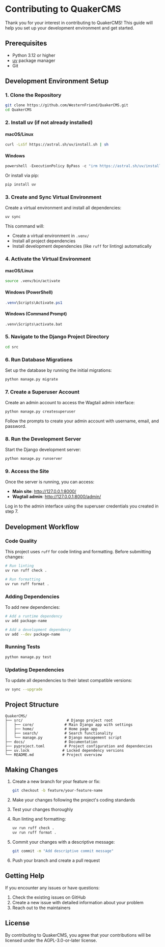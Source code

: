 # Contributing to QuakerCMS

Thank you for your interest in contributing to QuakerCMS! This guide will help you set up your development environment and get started.

## Prerequisites

- Python 3.12 or higher
- [uv](https://docs.astral.sh/uv/) package manager
- Git

## Development Environment Setup

### 1. Clone the Repository

```bash
git clone https://github.com/WesternFriend/QuakerCMS.git
cd QuakerCMS
```

### 2. Install uv (if not already installed)

#### macOS/Linux
```bash
curl -LsSf https://astral.sh/uv/install.sh | sh
```

#### Windows
```powershell
powershell -ExecutionPolicy ByPass -c "irm https://astral.sh/uv/install.ps1 | iex"
```

Or install via pip:
```bash
pip install uv
```

### 3. Create and Sync Virtual Environment

Create a virtual environment and install all dependencies:

```bash
uv sync
```

This command will:
- Create a virtual environment in `.venv/`
- Install all project dependencies
- Install development dependencies (like `ruff` for linting) automatically

### 4. Activate the Virtual Environment

#### macOS/Linux
```bash
source .venv/bin/activate
```

#### Windows (PowerShell)
```powershell
.venv\Scripts\Activate.ps1
```

#### Windows (Command Prompt)
```cmd
.venv\Scripts\activate.bat
```

### 5. Navigate to the Django Project Directory

```bash
cd src
```

### 6. Run Database Migrations

Set up the database by running the initial migrations:

```bash
python manage.py migrate
```

### 7. Create a Superuser Account

Create an admin account to access the Wagtail admin interface:

```bash
python manage.py createsuperuser
```

Follow the prompts to create your admin account with username, email, and password.

### 8. Run the Development Server

Start the Django development server:

```bash
python manage.py runserver
```

### 9. Access the Site

Once the server is running, you can access:

- **Main site**: http://127.0.0.1:8000/
- **Wagtail admin**: http://127.0.0.1:8000/admin/

Log in to the admin interface using the superuser credentials you created in step 7.

## Development Workflow

### Code Quality

This project uses `ruff` for code linting and formatting. Before submitting changes:

```bash
# Run linting
uv run ruff check .

# Run formatting
uv run ruff format .
```

### Adding Dependencies

To add new dependencies:

```bash
# Add a runtime dependency
uv add package-name

# Add a development dependency
uv add --dev package-name
```

### Running Tests

```bash
python manage.py test
```

### Updating Dependencies

To update all dependencies to their latest compatible versions:

```bash
uv sync --upgrade
```

## Project Structure

```
QuakerCMS/
├── src/                    # Django project root
│   ├── core/              # Main Django app with settings
│   ├── home/              # Home page app
│   ├── search/            # Search functionality
│   └── manage.py          # Django management script
├── docs/                  # Documentation
├── pyproject.toml         # Project configuration and dependencies
├── uv.lock               # Locked dependency versions
└── README.md             # Project overview
```

## Making Changes

1. Create a new branch for your feature or fix:
   ```bash
   git checkout -b feature/your-feature-name
   ```

2. Make your changes following the project's coding standards

3. Test your changes thoroughly

4. Run linting and formatting:
   ```bash
   uv run ruff check .
   uv run ruff format .
   ```

5. Commit your changes with a descriptive message:
   ```bash
   git commit -m "Add descriptive commit message"
   ```

6. Push your branch and create a pull request

## Getting Help

If you encounter any issues or have questions:

1. Check the existing issues on GitHub
2. Create a new issue with detailed information about your problem
3. Reach out to the maintainers

## License

By contributing to QuakerCMS, you agree that your contributions will be licensed under the AGPL-3.0-or-later license.
